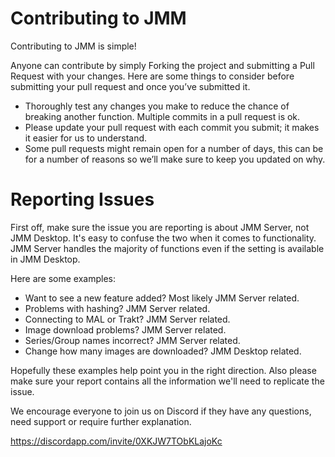# Contributing to JMM

Contributing to JMM is simple! 

Anyone can contribute by simply Forking the project and submitting a Pull Request with your changes. Here are some things to consider before submitting your pull request and once you’ve submitted it. 
* Thoroughly test any changes you make to reduce the chance of breaking another function. Multiple commits in a pull request is ok. 
* Please update your pull request with each commit you submit; it makes it easier for us to understand. 
* Some pull requests might remain open for a number of days, this can be for a number of reasons so we’ll make sure to keep you updated on why. 

# Reporting Issues

First off, make sure the issue you are reporting is about JMM Server, not JMM Desktop. It's easy to confuse the two when it comes to functionality. JMM Server handles the majority of functions even if the setting is available in JMM Desktop.  

Here are some examples: 

* Want to see a new feature added? Most likely JMM Server related.
* Problems with hashing? JMM Server related. 
* Connecting to MAL or Trakt? JMM Server related.
* Image download problems? JMM Server related.
* Series/Group names incorrect? JMM Server related.
* Change how many images are downloaded? JMM Desktop related. 

Hopefully these examples help point you in the right direction. Also please make sure your report contains all the information we'll need to replicate the issue. 

We encourage everyone to join us on Discord if they have any questions, need support or require further explanation.

https://discordapp.com/invite/0XKJW7TObKLajoKc

